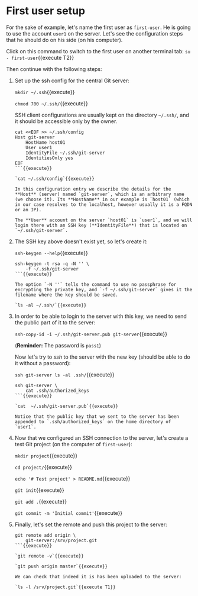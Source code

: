 # First user setup

For the sake of example, let's name the first user as `first-user`. He
is going to use the account `user1` on the server. Let's see the
configuration steps that he should do on his side (on his computer).

Click on this command to switch to the first user on another terminal
tab: `su - first-user`{{execute T2}}

Then continue with the following steps:

1. Set up the ssh config for the central Git server:
   
   `mkdir ~/.ssh`{{execute}}
   
   `chmod 700 ~/.ssh/`{{execute}}
   
   SSH client configurations are usually kept on the directory
   `~/.ssh/`, and it should be accessible only by the owner.
   
   ```
   cat <<EOF >> ~/.ssh/config
   Host git-server
       HostName host01
       User user1
       IdentityFile ~/.ssh/git-server
       IdentitiesOnly yes 
   EOF
   ```{{execute}}

   `cat ~/.ssh/config`{{execute}}
   
   In this configuration entry we describe the details for the
   **Host** (server) named `git-server`, which is an arbitrary name
   (we choose it). Its **HostName** in our example is `host01` (which
   in our case resolves to the localhost, however usually it is a FQDN
   or an IP).
   
   The **User** account on the server `host01` is `user1`, and we will
   login there with an SSH key (**IdentityFile**) that is located on
   `~/.ssh/git-server`.
   
2. The SSH key above doesn't exist yet, so let's create it:

   `ssh-keygen --help`{{execute}}

   ```
   ssh-keygen -t rsa -q -N '' \
       -f ~/.ssh/git-server
   ```{{execute}}
   
   The option `-N ''` tells the command to use no passphrase for
   encrypting the private key, and `-f ~/.ssh/git-server` gives it the
   filename where the key should be saved.
   
   `ls -al ~/.ssh/`{{execute}}
   
3. In order to be able to login to the server with this key, we need
   to send the public part of it to the server:
   
   `ssh-copy-id -i ~/.ssh/git-server.pub git-server`{{execute}}
   
   (**Reminder:** The password is `pass1`)
   
   Now let's try to *ssh* to the server with the new key (should be
   able to do it without a password):
   
   `ssh git-server ls -al .ssh/`{{execute}}
   
   ```
   ssh git-server \
       cat .ssh/authorized_keys
   ```{{execute}}
   
   `cat  ~/.ssh/git-server.pub`{{execute}}
   
   Notice that the public key that we sent to the server has been
   appended to `.ssh/authorized_keys` on the home directory of
   `user1`.
   
4. Now that we configured an SSH connection to the server, let's
   create a test Git project (on the computer of `first-user`):

   `mkdir project`{{execute}}
   
   `cd project/`{{execute}}
   
   `echo '# Test project' > README.md`{{execute}}
   
   `git init`{{execute}}
   
   `git add .`{{execute}}
   
   `git commit -m 'Initial commit'`{{execute}}
   
5. Finally, let's set the remote and push this project to the server:

   ```
   git remote add origin \
       git-server:/srv/project.git
   ```{{execute}}
   
   `git remote -v`{{execute}}
   
   `git push origin master`{{execute}}

   We can check that indeed it is has been uploaded to the server:
   
   `ls -l /srv/project.git`{{execute T1}}
